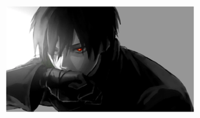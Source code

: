 <!-- ![shikamaru](https://github.com/whitebird1016/Clean-Code-in-JavaScript/blob/main/CUEVhE5.webp)

 -->
![shikamaru](https://github.com/whitebird1016/whitebird1016/blob/main/1500552.webp)
